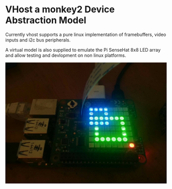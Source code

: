 # VHost a monkey2 Device Abstraction Model

Currently vhost supports a pure linux implementation of framebuffers, video inputs and i2c bus peripherals.

A virtual model is also supplied to emulate the Pi SenseHat 8x8 LED array and allow testing and devlopment on non linux platforms.

![pihat](pihat.jpg?raw=true "PiSenseHat")
